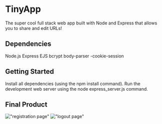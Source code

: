 # TinyApp

The super cool full stack web app built with Node and Express that allows you to share and edit URLs!

## Dependencies

Node.js
Express
EJS
bcrypt
body-parser -cookie-session

## Getting Started

Install all dependencies (using the npm install command).
Run the development web server using the node express_server.js command.

## Final Product

!["registration page"](https://github.com/sjay3000/TinyApp/blob/master/Screen%20Shot%202019-02-15%20at%208.33.41%20PM.png)
!["logout page"](https://github.com/sjay3000/TinyApp/blob/master/Screen%20Shot%202019-02-15%20at%208.33.13%20PM.png)

